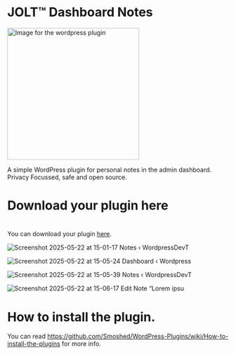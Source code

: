 # JOLT™ Dashboard Notes
<img src="https://github.com/user-attachments/assets/854da602-a6bc-4a3c-91cc-bbb666174317" alt="Image for the wordpress plugin" width="300" >

A simple WordPress plugin for personal notes in the admin dashboard.<br>
Privacy Focussed, safe and open source.

#
# Download your plugin here
#
You can download your plugin [here](https://github.com/johnoltmans/JOLT-Dashboard-Notes/archive/refs/heads/main.zip).

![Screenshot 2025-05-22 at 15-01-17 Notes ‹ WordpressDevT](https://github.com/user-attachments/assets/b6cb1394-4798-4b17-b692-c92a7494e4bb)

![Screenshot 2025-05-22 at 15-05-24 Dashboard ‹ Wordpress](https://github.com/user-attachments/assets/91e0f9fb-4089-4f70-9bba-07b9ed684d16)

![Screenshot 2025-05-22 at 15-05-39 Notes ‹ WordpressDevT](https://github.com/user-attachments/assets/2f11cab1-1ad8-4f5c-850d-5b9f86a90dc4)

![Screenshot 2025-05-22 at 15-06-17 Edit Note “Lorem ipsu](https://github.com/user-attachments/assets/5ff5b8cc-a575-45a8-86a3-9aabfcb88777)
#
# How to install the plugin.
You can read https://github.com/Smoshed/WordPress-Plugins/wiki/How-to-install-the-plugins for more info.

